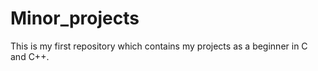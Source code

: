 # Minor_projects
This is my first repository which contains my projects as a beginner in C and C++.

